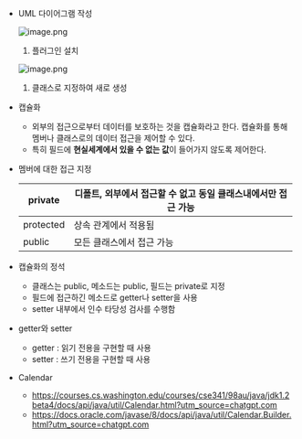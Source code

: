 - UML 다이어그램 작성

  ![image.png](attachment:1b375c0d-5a0e-4c19-a737-a97556acc1bd:image.png)

    1. 플러그인 설치

  ![image.png](attachment:e16d19a2-b2d1-4c7b-9e36-5e239fcc36a5:image.png)

    1. 클래스로 지정하여 새로 생성

- 캡슐화
    - 외부의 접근으로부터 데이터를 보호하는 것을 캡슐화라고 한다. 캡슐화를 통해 멤버나 클래스로의 데이터 접근을 제어할 수 있다.
    - 특히 필드에 **현실세계에서 있을 수 없는 값**이 들어가지 않도록 제어한다.
- 멤버에 대한 접근 지정


    | private | 디폴트, 외부에서 접근할 수 없고 동일 클래스내에서만 접근 가능 |
    | --- | --- |
    | protected | 상속 관계에서 적용됨 |
    | public | 모든 클래스에서 접근 가능 |
- 캡슐화의 정석
    - 클래스는 public, 메소드는 public, 필드는 private로 지정
    - 필드에 접근하긴 메소드로 getter나 setter을 사용
    - setter 내부에서 인수 타당성 검사를 수행함
- getter와 setter
    - getter : 읽기 전용을 구현할 때 사용
    - setter : 쓰기 전용을 구현할 때 사용

- Calendar
    - https://courses.cs.washington.edu/courses/cse341/98au/java/jdk1.2beta4/docs/api/java/util/Calendar.html?utm_source=chatgpt.com
    - https://docs.oracle.com/javase/8/docs/api/java/util/Calendar.Builder.html?utm_source=chatgpt.com
